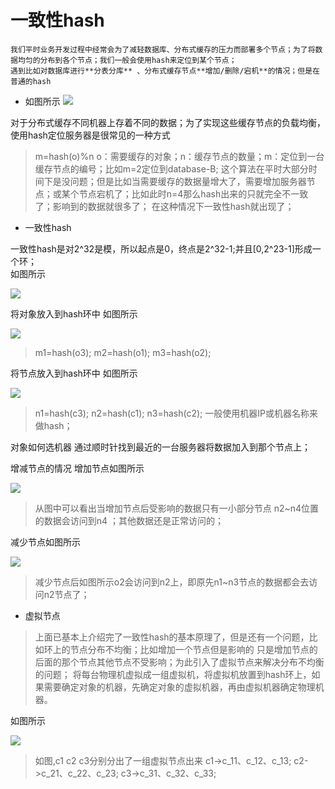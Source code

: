 一致性hash
=========
    我们平时业务开发过程中经常会为了减轻数据库、分布式缓存的压力而部署多个节点；为了将数据均匀的分布到各个节点；我们一般会使用hash来定位到某个节点；
    遇到比如对数据库进行**分表分库** 、分布式缓存节点**增加/删除/宕机**的情况；但是在普通的hash 
    
- 如图所示
![](https://github.com/werwolfGu/JHodgepodge/blob/master/web/src/main/webapp/picture/hash_1.png)    
    
对于分布式缓存不同机器上存着不同的数据；为了实现这些缓存节点的负载均衡，使用hash定位服务器是很常见的一种方式
>m=hash(o)%n  o：需要缓存的对象；n：缓存节点的数量；m：定位到一台缓存节点的编号；比如m=2定位到database-B;
这个算法在平时大部分时间下是没问题；但是比如当需要缓存的数据量增大了，需要增加服务器节点；或某个节点宕机了；比如此时n=4那么hash出来的只就完全不一致了；影响到的数据就很多了；
在这种情况下一致性hash就出现了；

- 一致性hash

一致性hash是对2^32是模，所以起点是0，终点是2^32-1;并且[0,2^23-1]形成一个环；    
如图所示

![](https://github.com/werwolfGu/JHodgepodge/blob/master/web/src/main/webapp/picture/hash_3.png)
    
将对象放入到hash环中
如图所示

![](https://github.com/werwolfGu/JHodgepodge/blob/master/web/src/main/webapp/picture/hash_4.png)    
>m1=hash(o3);
m2=hash(o1);
m3=hash(o2);    

将节点放入到hash环中
如图所示

![](https://github.com/werwolfGu/JHodgepodge/blob/master/web/src/main/webapp/picture/hash_5.png)
>n1=hash(c3);
n2=hash(c1);
n3=hash(c2);
一般使用机器IP或机器名称来做hash；

对象如何选机器
通过顺时针找到最近的一台服务器将数据加入到那个节点上；

增减节点的情况
增加节点如图所示

![](https://github.com/werwolfGu/JHodgepodge/blob/master/web/src/main/webapp/picture/hash_6.png)
>从图中可以看出当增加节点后受影响的数据只有一小部分节点 n2~n4位置的数据会访问到n4 ；其他数据还是正常访问的；

减少节点如图所示

![](https://github.com/werwolfGu/JHodgepodge/blob/master/web/src/main/webapp/picture/hash_7.png)
>减少节点后如图所示o2会访问到n2上，即原先n1~n3节点的数据都会去访问n2节点了；    

- 虚拟节点

>上面已基本上介绍完了一致性hash的基本原理了，但是还有一个问题，比如环上的节点分布不均衡；比如增加一个节点但是影响的
只是增加节点的后面的那个节点其他节点不受影响；为此引入了虚拟节点来解决分布不均衡的问题；
将每台物理机虚拟成一组虚拟机，将虚拟机放置到hash环上，如果需要确定对象的机器，先确定对象的虚拟机器，再由虚拟机器确定物理机器。

如图所示

![](https://github.com/werwolfGu/JHodgepodge/blob/master/web/src/main/webapp/picture/hash_2.png)

>如图,c1 c2  c3分别分出了一组虚拟节点出来
c1->c_11、c_12、c_13;
c2->c_21、c_22、c_23;
c3->c_31、c_32、c_33;


